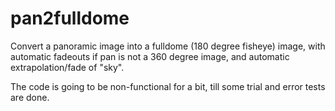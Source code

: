# pan2fulldome
Convert a panoramic image into a fulldome (180 degree fisheye) image, with automatic fadeouts if pan is not a 360 degree image, and automatic extrapolation/fade of "sky".

The code is going to be non-functional for a bit, till some trial and error tests are done. 
